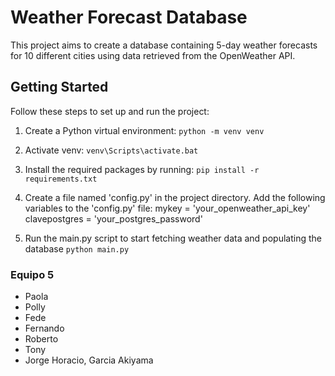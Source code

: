 # Weather Forecast Database

This project aims to create a database containing 5-day weather forecasts for 10 different cities using data retrieved from the OpenWeather API.

## Getting Started

Follow these steps to set up and run the project:

1. Create a Python virtual environment:
  `python -m venv venv`

2. Activate venv: 
`venv\Scripts\activate.bat`

3. Install the required packages by running:
  `pip install -r requirements.txt`

4. Create a file named 'config.py'  in the project directory. Add the following variables to the 'config.py' file:
mykey = 'your_openweather_api_key'
clavepostgres = 'your_postgres_password'

5. Run the main.py script to start fetching weather data and populating the database
  `python main.py`

### Equipo 5
- Paola
- Polly
- Fede
- Fernando
- Roberto
- Tony
- Jorge Horacio, Garcia Akiyama
